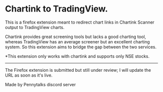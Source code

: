 # Chartink to TradingView.

This is a firefox extension meant to redirect chart links in Chartink Scanner output to TradingView charts.

Chartink provides great screening tools but lacks a good charting tool, whereas TradingView has an average screener but an excellent charting system. So this extension aims to bridge the gap between the two services.

\*This extension only works with chartink and supports only NSE stocks.

---

The Firefox extension is submitted but still under review; I will update the URL as soon as it's live.

Made by Pennytalks discord server
